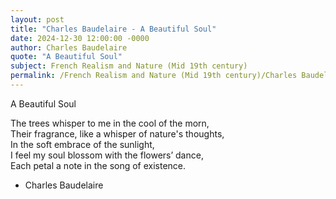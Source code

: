 ```yaml
---
layout: post
title: "Charles Baudelaire - A Beautiful Soul"
date: 2024-12-30 12:00:00 -0000
author: Charles Baudelaire
quote: "A Beautiful Soul"
subject: French Realism and Nature (Mid 19th century)
permalink: /French Realism and Nature (Mid 19th century)/Charles Baudelaire/Charles Baudelaire - A Beautiful Soul
---
```


A Beautiful Soul

The trees whisper to me in the cool of the morn,  
Their fragrance, like a whisper of nature's thoughts,  
In the soft embrace of the sunlight,  
I feel my soul blossom with the flowers’ dance,  
Each petal a note in the song of existence.


- Charles Baudelaire
